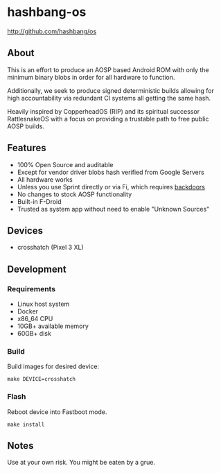 # hashbang-os #

<http://github.com/hashbang/os>

## About ##

This is an effort to produce an AOSP based Android ROM with only the minimum
binary blobs in order for all hardware to function.

Additionally, we seek to produce signed deterministic builds allowing for high
accountability via redundant CI systems all getting the same hash.

Heavily inspired by CopperheadOS (RIP) and its spiritual successor
RattlesnakeOS with a focus on providing a trustable path to free public AOSP
builds.

## Features ##

 * 100% Open Source and auditable
  * Except for vendor driver blobs hash verified from Google Servers
 * All hardware works
  * Unless you use Sprint directly or via Fi, which requires [backdoors][1]
 * No changes to stock AOSP functionality
 * Built-in F-Droid
  * Trusted as system app without need to enable "Unknown Sources"

[1]: https://gist.github.com/thestinger/171b5ffdc54a50ee44497028aa137ed8

## Devices ##

  * crosshatch (Pixel 3 XL)

## Development ##

### Requirements ###

 * Linux host system
 * Docker
 * x86_64 CPU
 * 10GB+ available memory
 * 60GB+ disk

### Build ###

Build images for desired device:
```
make DEVICE=crosshatch
```

### Flash ###

Reboot device into Fastboot mode.

```
make install
```

## Notes ##

Use at your own risk. You might be eaten by a grue.
